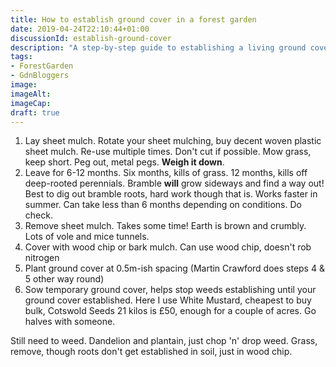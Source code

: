 ```yaml
---
title: How to establish ground cover in a forest garden
date: 2019-04-24T22:10:44+01:00
discussionId: establish-ground-cover
description: "A step-by-step guide to establishing a living ground cover: to protect the soil, create a habitat for wildlife and provide you with a harvest. Win, win, win."
tags: 
- ForestGarden
- GdnBloggers
image: 
imageAlt: 
imageCap: 
draft: true
---
```


1. Lay sheet mulch. Rotate your sheet mulching, buy decent woven plastic sheet mulch. Re-use multiple times. Don't cut if possible. Mow grass, keep short. Peg out, metal pegs. **Weigh it down**. 
2. Leave for 6-12 months. Six months, kills of grass. 12 months, kills off deep-rooted perennials. Bramble **will** grow sideways and find a way out! Best to dig out bramble roots, hard work though that is. Works faster in summer. Can take less than 6 months depending on conditions. Do check.
3. Remove sheet mulch. Takes some time! Earth is brown and crumbly. Lots of vole and mice tunnels. 
4. Cover with wood chip or bark mulch. Can use wood chip, doesn't rob nitrogen
5. Plant ground cover at 0.5m-ish spacing (Martin Crawford does steps 4 & 5 other way round)
6. Sow temporary ground cover, helps stop weeds establishing until your ground cover established. Here I use White Mustard, cheapest to buy bulk, Cotswold Seeds 21 kilos is £50, enough for a couple of acres. Go halves with someone.

Still need to weed. Dandelion and plantain, just chop 'n' drop weed. Grass, remove, though roots don't get established in soil, just in wood chip.

